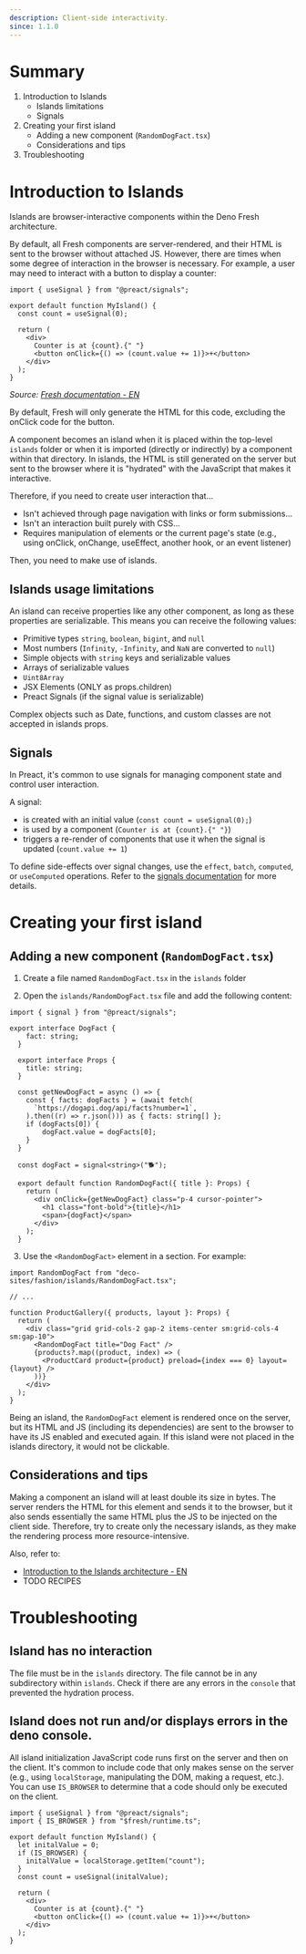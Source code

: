 ```yaml
---
description: Client-side interactivity.
since: 1.1.0
---
```


# Summary

1. Introduction to Islands
   - Islands limitations
   - Signals
2. Creating your first island
   - Adding a new component (`RandomDogFact.tsx`)
   - Considerations and tips
3. Troubleshooting

# Introduction to Islands
Islands are browser-interactive components within the Deno Fresh architecture.

By default, all Fresh components are server-rendered, and their HTML is sent to the browser without attached JS. However, there are times when some degree of interaction in the browser is necessary. For example, a user may need to interact with a button to display a counter:

```tsx
import { useSignal } from "@preact/signals";

export default function MyIsland() {
  const count = useSignal(0);

  return (
    <div>
      Counter is at {count}.{" "}
      <button onClick={() => (count.value += 1)}>+</button>
    </div>
  );
}
```
_Source: [Fresh documentation - EN](https://fresh.deno.dev/docs/concepts/islands)_

By default, Fresh will only generate the HTML for this code, excluding the onClick code for the button.

A component becomes an island when it is placed within the top-level `islands` folder or when it is imported (directly or indirectly) by a component within that directory. In islands, the HTML is still generated on the server but sent to the browser where it is "hydrated" with the JavaScript that makes it interactive.

Therefore, if you need to create user interaction that...

- Isn't achieved through page navigation with links or form submissions...
- Isn't an interaction built purely with CSS...
- Requires manipulation of elements or the current page's state
(e.g., using onClick, onChange, useEffect, another hook, or an event listener)

Then, you need to make use of islands.

## Islands usage limitations

An island can receive properties like any other component, as long as these properties are serializable. This means you can receive the following values:

- Primitive types `string`, `boolean`, `bigint`, and `null`
- Most numbers (`Infinity`, `-Infinity`, and `NaN` are converted to `null`)
- Simple objects with `string` keys and serializable values
- Arrays of serializable values
- `Uint8Array`
- JSX Elements (ONLY as props.children)
- Preact Signals (if the signal value is serializable)

Complex objects such as Date, functions, and custom classes are not accepted in islands props.

## Signals

In Preact, it's common to use signals for managing component state and control user interaction.

A signal:

- is created with an initial value (`const count = useSignal(0);`)
- is used by a component (`Counter is at {count}.{" "}`)
- triggers a re-render of components that use it when the signal is updated (`count.value += 1`)

To define side-effects over signal changes, use the `effect`, `batch`, `computed`, or `useComputed` operations. Refer to the [signals documentation](https://preactjs.com/guide/v10/signals/) for more details.

# Creating your first island

## Adding a new component (`RandomDogFact.tsx`)

1. Create a file named `RandomDogFact.tsx` in the `islands` folder

2. Open the `islands/RandomDogFact.tsx` file and add the following content:

```tsx
import { signal } from "@preact/signals";

export interface DogFact {
    fact: string;
  }
  
  export interface Props {
    title: string;
  }
  
  const getNewDogFact = async () => {
    const { facts: dogFacts } = (await fetch(
      `https://dogapi.dog/api/facts?number=1`,
    ).then((r) => r.json())) as { facts: string[] };
    if (dogFacts[0]) {
        dogFact.value = dogFacts[0];
    }
  }
  
  const dogFact = signal<string>("🐕");

  export default function RandomDogFact({ title }: Props) {
    return (
      <div onClick={getNewDogFact} class="p-4 cursor-pointer">
        <h1 class="font-bold">{title}</h1>
        <span>{dogFact}</span>
      </div>
    );
  }
```

3. Use the `<RandomDogFact>` element in a section. For example:

```tsx
import RandomDogFact from "deco-sites/fashion/islands/RandomDogFact.tsx";

// ...

function ProductGallery({ products, layout }: Props) {
  return (
    <div class="grid grid-cols-2 gap-2 items-center sm:grid-cols-4 sm:gap-10">
      <RandomDogFact title="Dog Fact" />
      {products?.map((product, index) => (
        <ProductCard product={product} preload={index === 0} layout={layout} />
      ))}
    </div>
  );
}
```

Being an island, the `RandomDogFact` element is rendered once on the server, but its HTML and JS (including its dependencies) are sent to the browser to have its JS enabled and executed again. If this island were not placed in the islands directory, it would not be clickable.

## Considerations and tips

Making a component an island will at least double its size in bytes. The server renders the HTML for this element and sends it to the browser, but it also sends essentially the same HTML plus the JS to be injected on the client side. Therefore, try to create only the necessary islands, as they make the rendering process more resource-intensive.

Also, refer to:

- [Introduction to the Islands architecture - EN](https://deno.com/blog/intro-to-islands)
- TODO RECIPES

# Troubleshooting

## Island has no interaction

The file must be in the `islands` directory. The file cannot be in any subdirectory within `islands`. Check if there are any errors in the `console` that prevented the hydration process.

## Island does not run and/or displays errors in the deno console.

All island initialization JavaScript code runs first on the server and then on the client. It's common to include code that only makes sense on the server (e.g., using `localStorage`, manipulating the DOM, making a request, etc.). You can use `IS_BROWSER` to determine that a code should only be executed on the client.

```tsx
import { useSignal } from "@preact/signals";
import { IS_BROWSER } from "$fresh/runtime.ts";

export default function MyIsland() {
  let initalValue = 0;
  if (IS_BROWSER) {
    initalValue = localStorage.getItem("count");
  }
  const count = useSignal(initalValue);

  return (
    <div>
      Counter is at {count}.{" "}
      <button onClick={() => (count.value += 1)}>+</button>
    </div>
  );
}
```